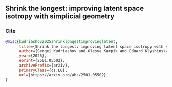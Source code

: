 ## Shrink the longest: improving latent space isotropy with simplicial geometry

### Cite
```bibtex
@misc{kudriashov2025shrinklongestimprovinglatent,
      title={Shrink the longest: improving latent space isotropy with symplicial geometry}, 
      author={Sergei Kudriashov and Olesya Karpik and Eduard Klyshinsky},
      year={2025},
      eprint={2501.05502},
      archivePrefix={arXiv},
      primaryClass={cs.LG},
      url={https://arxiv.org/abs/2501.05502}, 
}
```
